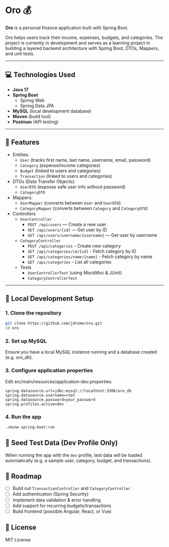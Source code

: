# Oro 💰

**Oro** is a personal finance application built with Spring Boot. 

Oro helps users track their income, expenses, budgets, and categories.
The project is currently in development and serves as a learning project in building a layered backend architecture with Spring Boot, DTOs, Mappers, and unit tests.

---

## 💻 Technologies Used

- **Java 17**
- **Spring Boot**
    - Spring Web
    - Spring Data JPA
- **MySQL** (local development database)
- **Maven** (build tool)
- **Postman** (API testing)

---

## 🚀 Features
- Entities:
  - `User` (tracks first name, last name, username, email, password)
  - `Category` (expense/income categories)
  - `Budget` (linked to users and categories)
  - `Transaction` (linked to users and categories)
- DTOs (Data Transfer Objects):
  - `UserDTO` (exposes safe user info without password)
  - `CategoryDTO`
- Mappers:
  - `UserMapper` (converts between `User` and `UserDTO`)
  - `CategoryMapper` (converts between `Category` and `CategoryDTO`)
- Controllers
  - `UserController`
    - `POST /api/users` — Create a new user
    - `GET /api/users/{id}` — Get user by ID
    - `GET /api/users/username/{username}` — Get user by username
  - `CategoryController`
    - `POST /api/categories` - Create new category
    - `GET /api/categories/id/{id}` - Fetch category by ID
    - `GET /api/categories/name/{name}` - Fetch category by name
    - `GET /api/categories` - List all categories 
  - Tests
    - `UserControllerTest` (using MockMvc & JUnit)
    - `CategoryControllerTest`
---

## 🧰 Local Development Setup

### 1. Clone the repository
```bash
git clone https://github.com/jdrome/oro.git
cd oro
```

### 2. Set up MySQL
Ensure you have a local MySQL instance running and a database created (e.g. oro_db).

### 3. Configure application properties

Edit src/main/resources/application-dev.properties:
```properties
spring.datasource.url=jdbc:mysql://localhost:3306/oro_db
spring.datasource.username=root
spring.datasource.password=your_password
spring.profiles.active=dev
```

### 4. Run the app
```bash
./mvnw spring-boot:run
```

## 🔄 Seed Test Data (Dev Profile Only)
When running the app with the `dev` profile, test data will be loaded automatically (e.g. a sample user, category, budget, and transactions).

## 📌 Roadmap
- [ ] Build out `TransactionController` and `CategoryController`
- [ ] Add authentication (Spring Security)
- [ ] Implement data validation & error handling
- [ ] Add support for recurring budgets/transactions
- [ ] Build frontend (possible Angular, React, or Vue)

## 📄 License
MIT License